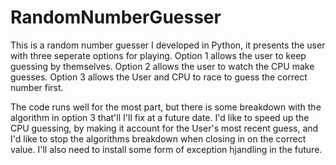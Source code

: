 # RandomNumberGuesser
 This is a random number guesser I developed in Python, it presents the user with three seperate options for playing. 
 Option 1 allows the user to keep guessing by themselves. 
 Option 2 allows the user to watch the CPU make guesses. 
 Option 3 allows the User and CPU to race to guess the correct number first.

 The code runs well for the most part, but there is some breakdown with the algorithm in option 3 that'll I'll fix at a future date. I'd like to speed up the CPU guessing, by making it account for the User's most recent guess, and I'd like to stop the algorithms breakdown when closing in on the correct value. I'll also need to install some form of exception hjandling in the future.